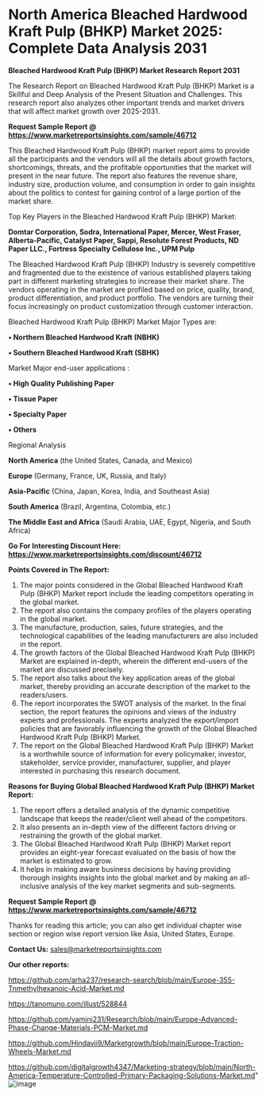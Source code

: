 # North America Bleached Hardwood Kraft Pulp (BHKP) Market 2025: Complete Data Analysis 2031

<strong>Bleached Hardwood Kraft Pulp (BHKP) Market Research Report 2031</strong>

The Research Report on Bleached Hardwood Kraft Pulp (BHKP) Market is a Skillful and Deep Analysis of the Present Situation and Challenges. This research report also analyzes other important trends and market drivers that will affect market growth over 2025-2031.

<strong>Request Sample Report @ <a href=https://www.marketreportsinsights.com/sample/46712>https://www.marketreportsinsights.com/sample/46712</a></strong>

This Bleached Hardwood Kraft Pulp (BHKP) market report aims to provide all the participants and the vendors will all the details about growth factors, shortcomings, threats, and the profitable opportunities that the market will present in the near future. The report also features the revenue share, industry size, production volume, and consumption in order to gain insights about the politics to contest for gaining control of a large portion of the market share.

Top Key Players in the Bleached Hardwood Kraft Pulp (BHKP) Market:

<strong>Domtar Corporation, Sodra, International Paper, Mercer, West Fraser, Alberta-Pacific, Catalyst Paper, Sappi, Resolute Forest Products, ND Paper LLC., Fortress Specialty Cellulose Inc., UPM Pulp</strong>

The Bleached Hardwood Kraft Pulp (BHKP) Industry is severely competitive and fragmented due to the existence of various established players taking part in different marketing strategies to increase their market share. The vendors operating in the market are profiled based on price, quality, brand, product differentiation, and product portfolio. The vendors are turning their focus increasingly on product customization through customer interaction.

Bleached Hardwood Kraft Pulp (BHKP) Market Major Types are:

<strong>•  Northern Bleached Hardwood Kraft (NBHK)

•  Southern Bleached Hardwood Kraft (SBHK)</strong>

Market Major end-user applications :

<strong>•  High Quality Publishing Paper

•  Tissue Paper

•  Specialty Paper

•  Others</strong>

Regional Analysis

</u><strong><b>North America</b></strong> (the United States, Canada, and Mexico)

<strong><b>Europe </b></strong>(Germany, France, UK, Russia, and Italy)

<strong><b>Asia-Pacific</b></strong> (China, Japan, Korea, India, and Southeast Asia)

<strong><b>South America</b></strong> (Brazil, Argentina, Colombia, etc.)

<strong><b>The Middle East and Africa</b></strong> (Saudi Arabia, UAE, Egypt, Nigeria, and South Africa)

<strong>Go For Interesting Discount Here: <a href=https://www.marketreportsinsights.com/discount/46712>https://www.marketreportsinsights.com/discount/46712</a></strong>

<strong>Points Covered in The Report:</strong>
<ol>
  <li>The major points considered in the Global Bleached Hardwood Kraft Pulp (BHKP) Market report include the leading competitors operating in the global market.</li>
  <li>The report also contains the company profiles of the players operating in the global market.</li>
  <li>The manufacture, production, sales, future strategies, and the technological capabilities of the leading manufacturers are also included in the report.</li>
  <li>The growth factors of the Global Bleached Hardwood Kraft Pulp (BHKP) Market are explained in-depth, wherein the different end-users of the market are discussed precisely.</li>
  <li>The report also talks about the key application areas of the global market, thereby providing an accurate description of the market to the readers/users.</li>
  <li>The report incorporates the SWOT analysis of the market. In the final section, the report features the opinions and views of the industry experts and professionals. The experts analyzed the export/import policies that are favorably influencing the growth of the Global Bleached Hardwood Kraft Pulp (BHKP) Market.</li>
  <li>The report on the Global Bleached Hardwood Kraft Pulp (BHKP) Market is a worthwhile source of information for every policymaker, investor, stakeholder, service provider, manufacturer, supplier, and player interested in purchasing this research document.</li>
</ol>
<strong>Reasons for Buying Global Bleached Hardwood Kraft Pulp (BHKP) Market Report:</strong>

<ol>
  <li>The report offers a detailed analysis of the dynamic competitive landscape that keeps the reader/client well ahead of the competitors.</li>
  <li>It also presents an in-depth view of the different factors driving or restraining the growth of the global market.</li>
  <li>The Global Bleached Hardwood Kraft Pulp (BHKP) Market report provides an eight-year forecast evaluated on the basis of how the market is estimated to grow.</li>
  <li>It helps in making aware business decisions by having providing thorough insights insights into the global market and by making an all-inclusive analysis of the key market segments and sub-segments.</li>
</ol>
<strong>Request Sample Report @ <a href=https://www.marketreportsinsights.com/sample/46712>https://www.marketreportsinsights.com/sample/46712</a></strong>


Thanks for reading this article; you can also get individual chapter wise section or region wise report version like Asia, United States, Europe.

<strong>Contact Us:</strong>
sales@marketreportsinsights.com

<strong>Our other reports:</strong>

<a href=https://github.com/arha237/research-search/blob/main/Europe-355-Tnmethylhexanoic-Acid-Market.md>https://github.com/arha237/research-search/blob/main/Europe-355-Tnmethylhexanoic-Acid-Market.md</a>

<a href=https://tanomuno.com/illust/528844>https://tanomuno.com/illust/528844</a>

<a href=https://github.com/yamini231/Research/blob/main/Europe-Advanced-Phase-Change-Materials-PCM-Market.md>https://github.com/yamini231/Research/blob/main/Europe-Advanced-Phase-Change-Materials-PCM-Market.md</a>

<a href=https://github.com/Hindavii9/Marketgrowth/blob/main/Europe-Traction-Wheels-Market.md>https://github.com/Hindavii9/Marketgrowth/blob/main/Europe-Traction-Wheels-Market.md</a>

<a href=https://github.com/digitalgrowth4347/Marketing-strategy/blob/main/North-America-Temperature-Controlled-Primary-Packaging-Solutions-Market.md>https://github.com/digitalgrowth4347/Marketing-strategy/blob/main/North-America-Temperature-Controlled-Primary-Packaging-Solutions-Market.md</a>"
![image](https://github.com/user-attachments/assets/9c87cbf6-42f7-4d66-bfd8-eef8b4d83fa9)
